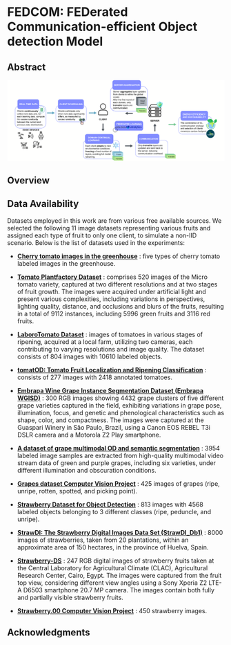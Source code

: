 # FEDCOM: FEDerated Communication-efficient Object detection Model

##  Abstract

![Framework](framework_backgroud.png)

## Overview
## Data Availability
Datasets employed in this work are from various free available sources.  We selected the following 11 image datasets representing various fruits and assigned each type of fruit to only one client, to simulate a non-IID scenario.
Below is the list of datasets used in the experiments:

- **[Cherry tomato images in the greenhouse](#)**  : five types of cherry tomato labeled images in the greenhouse.
    
- **[Tomato Plantfactory Dataset](#)** : comprises 520 images of the Micro tomato variety, captured at two different resolutions and at two stages of fruit growth. The images were acquired under artificial light and present various complexities, including variations in perspectives, lighting quality, distance, and occlusions and blurs of the fruits, resulting in a total of 9112 instances, including 5996 green fruits and 3116 red fruits.
    
- **[LaboroTomato Dataset](#)** : images of tomatoes in various stages of ripening, acquired at a local farm, utilizing two cameras, each contributing to varying resolutions and image quality. The dataset consists of 804 images with 10610 labeled objects.

- **[tomatOD: Tomato Fruit Localization and Ripening Classification](#)** : consists of 277 images with 2418 annotated tomatoes.
    
- **[Embrapa Wine Grape Instance Segmentation Dataset (Embrapa WGISD)](#)** : 300 RGB images showing 4432 grape clusters of five different grape varieties captured in the field, exhibiting variations in grape pose, illumination, focus, and genetic and phenological characteristics such as shape, color, and compactness. The images were captured at the Guaspari Winery in São Paulo, Brazil, using a Canon EOS REBEL T3i DSLR camera and a Motorola Z2 Play smartphone.

- **[A dataset of grape multimodal OD and semantic segmentation](#)** : 3954 labeled image samples are extracted from high-quality multimodal video stream data of green and purple grapes, including six varieties, under different illumination and obscuration conditions.
    
- **[Grapes dataset Computer Vision Project](#)** : 425 images of grapes (ripe, unripe, rotten, spotted, and picking point).
    
- **[Strawberry Dataset for Object Detection](#)** : 813 images with 4568 labeled objects belonging to 3 different classes (ripe, peduncle, and unripe).
    
- **[StrawDI: The Strawberry Digital Images Data Set (StrawDI\_Db1)](#)** : 8000 images of strawberries, taken from 20 plantations, within an approximate area of 150 hectares, in the province of Huelva, Spain.
    
- **[Strawberry-DS](#)** : 247 RGB digital images of strawberry fruits taken at the Central Laboratory for Agricultural Climate (CLAC), Agricultural Research Center, Cairo, Egypt. The images were captured from the fruit top view, considering different view angles using a Sony Xperia Z2 LTE-A D6503 smartphone 20.7 MP camera. The images contain both fully and partially visible strawberry fruits.
    
- **[Strawberry.00 Computer Vision Project](#)**  : 450 strawberry images.

## Acknowledgments

